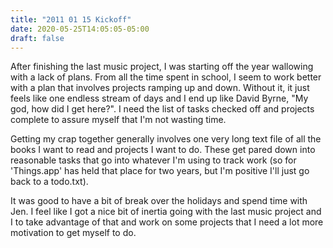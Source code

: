```yaml
---
title: "2011 01 15 Kickoff"
date: 2020-05-25T14:05:05-05:00
draft: false
---
```


After finishing the last music project, I was starting off the year wallowing with a lack of plans. From all the time spent in school, I seem to work better with a plan that involves projects ramping up and down. Without it, it just feels like one endless stream of days and I end up like David Byrne, "My god, how did I get here?". I need the list of tasks checked off and projects complete to assure myself that I'm not wasting time. 

Getting my crap together generally involves one very long text file of all the books I want to read and projects I want to do. These get pared down into reasonable tasks that go into whatever I'm using to track work (so for 'Things.app' has held that place for two years, but I'm positive I'll just go back to a todo.txt).

It was good to have a bit of break over the holidays and spend time with Jen. I feel like I got a nice bit of inertia going with the last music project and I to take advantage of that and work on some projects that I need a lot more motivation to get myself to do.  
